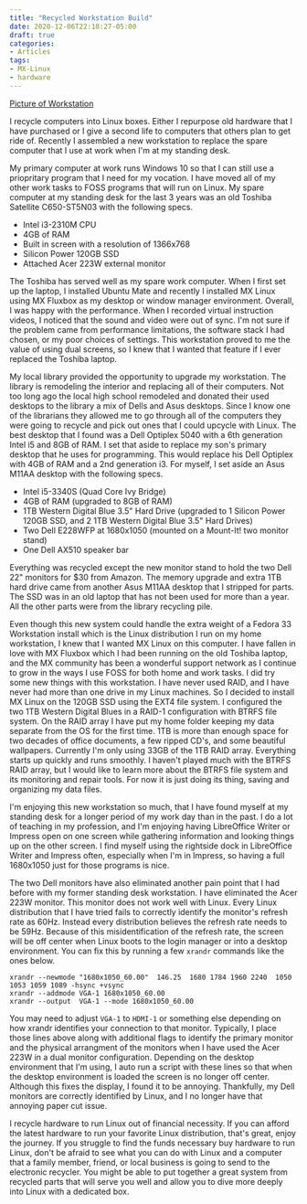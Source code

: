 ```yaml
---
title: "Recycled Workstation Build"
date: 2020-12-06T22:18:27-05:00
draft: true
categories:
- Articles
tags:
- MX-Linux
- hardware
---
```


[Picture of Workstation](/img/newworkstation.jpg)

I recycle computers into Linux boxes. Either I repurpose old hardware that I have purchased or I give a second life to computers that others plan to get ride of. Recently I assembled a new workstation to replace the spare computer that I use at work when I'm at my standing desk.

My primary computer at work runs Windows 10 so that I can still use a priopritary program that I need for my vocation. I have moved all of my other work tasks to FOSS programs that will run on Linux. My spare computer at my standing desk for the last 3 years was an old Toshiba Satellite C650-ST5N03 with the following specs.

* Intel i3-2310M CPU
* 4GB of RAM
* Built in screen with a resolution of 1366x768
* Silicon Power 120GB SSD
* Attached Acer 223W external monitor

The Toshiba has served well as my spare work computer. When I first set up the laptop, I installed Ubuntu Mate and recently I installed MX Linux using MX Fluxbox as my desktop or window manager environment. Overall, I was happy with the performance. When I recorded virtual instruction videos, I noticed that the sound and video were out of sync. I'm not sure if the problem came from performance limitations, the software stack I had chosen, or my poor choices of settings. This workstation proved to me the value of using dual screens, so I knew that I wanted that feature if I ever replaced the Toshiba laptop. 

My local library provided the opportunity to upgrade my workstation. The library is remodeling the interior and replacing all of their computers. Not too long ago the local high school remodeled and donated their used desktops to the library a mix of Dells and Asus desktops. Since I know one of the librarians they allowed me to go through all of the computers they were going to recycle and pick out ones that I could upcycle with Linux. The best desktop that I found was a Dell Optiplex 5040 with a 6th generation Intel i5 and 8GB of RAM. I set that aside to replace my son's primary desktop that he uses for programming. This would replace his Dell Optiplex with 4GB of RAM and a 2nd generation i3. For myself, I set aside an Asus M11AA desktop with the following specs.

* Intel i5-3340S (Quad Core Ivy Bridge)
* 4GB of RAM (upgraded to 8GB of RAM)
* 1TB Western Digital Blue 3.5" Hard Drive (upgraded to 1 Silicon Power 120GB SSD, and 2 1TB Western Digital Blue 3.5" Hard Drives)
* Two Dell E228WFP at 1680x1050 (mounted on a Mount-It! two monitor stand)
* One Dell AX510 speaker bar

Everything was recycled except the new monitor stand to hold the two Dell 22" monitors for $30 from Amazon. The memory upgrade and extra 1TB hard drive came from another Asus M11AA desktop that I stripped for parts. The SSD was in an old laptop that has not been used for more than a year. All the other parts were from the library recycling pile.

Even though this new system could handle the extra weight of a Fedora 33 Workstation install which is the Linux distribution I run on my home workstation, I knew that I wanted MX Linux on this computer. I have fallen in love with MX Fluxbox which I had been running on the old Toshiba laptop, and the MX community has been a wonderful support network as I continue to grow in the ways I use FOSS for both home and work tasks. I did try some new things with this workstation. I have never used RAID, and I have never had more than one drive in my Linux machines. So I decided to install MX Linux on the 120GB SSD using the EXT4 file system. I configured the two 1TB Western Digital Blues in a RAID-1 configuration with BTRFS file system. On the RAID array I have put my home folder keeping my data separate from the OS for the first time. 1TB is more than enough space for two decades of office documents, a few ripped CD's, and some beautiful wallpapers. Currently I'm only using 33GB of the 1TB RAID array. Everything starts up quickly and runs smoothly. I haven't played much with the BTRFS RAID array, but I would like to learn more about the BTRFS file system and its monitoring and repair tools. For now it is just doing its thing, saving and organizing my data files.

I'm enjoying this new workstation so much, that I have found myself at my standing desk for a longer period of my work day than in the past. I do a lot of teaching in my profession, and I'm enjoying having LibreOffice Writer or Impress open on one screen while gathering information and looking things up on the other screen. I find myself using the rightside dock in LibreOffice Writer and Impress often, especially when I'm in Impress, so having a full 1680x1050 just for those programs is nice.

The two Dell monitors have also eliminated another pain point that I had before with my former standing desk workstation. I have eliminated the Acer 223W monitor. This monitor does not work well with Linux. Every Linux distribution that I have tried fails to correctly identify the monitor's refresh rate as 60Hz. Instead every distribution believes the refresh rate needs to be 59Hz. Because of this misidentification of the refresh rate, the screen will be off center when Linux boots to the login manager or into a desktop environment. You can fix this by running a few `xrandr` commands like the ones below.

```
xrandr --newmode "1680x1050_60.00"  146.25  1680 1784 1960 2240  1050 1053 1059 1089 -hsync +vsync
xrandr --addmode VGA-1 1680x1050_60.00
xrandr --output  VGA-1 --mode 1680x1050_60.00
```

You may need to adjust `VGA-1` to `HDMI-1` or something else depending on how xrandr identifies your connection to that monitor. Typically, I place those lines above along with additional flags to identify the primary monitor and the physical arrangment of the monitors when I have used the Acer 223W in a dual monitor configuration. Depending on the desktop environment that I'm using, I auto run a script with these lines so that when the desktop environment is loaded the screen is no longer off center. Although this fixes the display, I found it to be annoying. Thankfully, my Dell monitors are correctly identified by Linux, and I no longer have that annoying paper cut issue.

I recycle hardware to run Linux out of financial necessity. If you can afford the latest hardware to run your favorite Linux distribution, that's great, enjoy the journey. If you struggle to find the funds necessary buy hardware to run Linux, don't be afraid to see what you can do with Linux and a computer that a family member, friend, or local business is going to send to the electronic recycler. You might be able to put together a great system from recycled parts that will serve you well and allow you to dive more deeply into Linux with a dedicated box.
